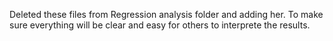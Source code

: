 Deleted these files from Regression analysis folder and adding her.
To make sure everything will be clear and easy for others to interprete the results.
